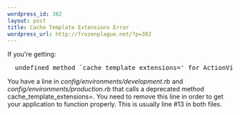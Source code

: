 ```yaml
--- 
wordpress_id: 382
layout: post
title: Cache Template Extensions Error
wordpress_url: http://frozenplague.net/?p=382
---
```

If you're getting:

<pre lang='rails'>
  undefined method `cache_template_extensions=' for ActionView::Base:Class (NoMethodError)
</pre>

You have a line in <em>config/environments/development.rb</em> and <em>config/environments/production.rb</em> that calls a deprecated method <span class='term'>cache_template_extensions=</span>. You need to remove this line in order to get your application to function properly. This is usually line #13 in both files.
